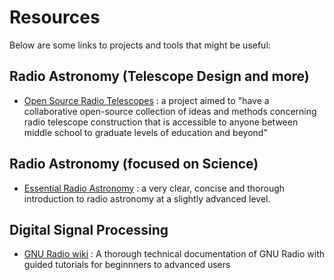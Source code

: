 # Resources

Below are some links to projects and tools that might be useful:

## Radio Astronomy (Telescope Design and more) 

- [Open Source Radio Telescopes](http://opensourceradiotelescopes.org) : a project aimed to "have a collaborative open-source collection of ideas and methods concerning radio telescope construction that is accessible to anyone between middle school to graduate levels of education and beyond"

## Radio Astronomy (focused on Science)
- [Essential Radio Astronomy](https://science.nrao.edu/opportunities/courses/era) : a very clear, concise and thorough introduction to radio astronomy at a slightly advanced level. 

## Digital Signal Processing

- [GNU Radio wiki](https://wiki.gnuradio.org/index.php/Main_Page) : A thorough technical documentation of GNU Radio with guided tutorials for beginnners to advanced users

